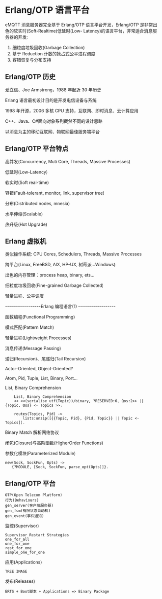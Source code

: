 # Erlang/OTP 语言平台

eMQTT 消息服务器完全基于 Erlang/OTP 语言平台开发，Erlang/OTP 是非常出色的软实时(Soft-Realtime)低延时(Low-
Latency)的语言平台，非常适合消息服务器的开发:

1. 细粒度垃圾回收(Garbage Collection)
2. 基于 Reduction 计数的抢占式公平进程调度
3. 容错恢复与分布支持

## Erlang/OTP 历史

爱立信、Joe Armstrong，1988 年起近 30 年历史

Erlang 语言最初设计目的是开发电信设备与系统

1998 年开源，2006 多核 CPU 支持，互联网、即时消息、云计算应用

C++、Java、C#面向对象系列截然不同的设计思路

以消息为主的移动互联网、物联网最佳服务端平台

## Erlang/OTP 平台特点

高并发(Concurrency, Muti Core, Threads, Massive Processes)

低延时(Low-Latency)

软实时(Soft real-time)

容错(Fault-tolerant, monitor, link, supervisor tree)

分布(Distributed nodes, mnesia)

水平伸缩(Scalable)

热升级(Hot Upgrade)

## Erlang 虚拟机

类似操作系统: CPU Cores, Schedulers, Threads, Massive Processes

跨平台(Linux, FreeBSD, AIX, HP-UX, 树莓派…Windows)

出色的内存管理：process heap, binary, ets…

细粒度垃圾回收(Fine-grained Garbage Collected)

轻量进程、公平调度

\------------------Erlang 编程语言(1) -------------------

函数编程(Functional Programming)

模式匹配(Pattern Match)

轻量进程(Lightweight Processes)

消息传递(Message Passing)

递归(Recursion)、尾递归(Tail Recursion)

Actor-Oriented, Object-Oriented?

Atom, Pid, Tuple, List, Binary, Port…

List, Binary Comprehension

```
    List, Binary Comprehension
    << <<(serialise_utf(Topic))/binary, ?RESERVED:6, Qos:2>> || {Topic, Qos} <- Topics >>;

    routes(Topics, Pid) ->
        lists:unzip([{{Topic, Pid}, {Pid, Topic}} || Topic <- Topics]).
```

Binary Match 解析网络协议

闭包(Closure)与高阶函数(HigherOrder Functions)

参数化模块(Parameterized Module)


    new(Sock, SockFun, Opts) ->
       {?MODULE, [Sock, SockFun, parse_opt(Opts)]}.


## Erlang/OTP 平台

    OTP(Open Telecom Platform)
    行为(Behaviours)
    gen_server(客户端服务器)
    gen_fsm(有限状态自动机)
    gen_event(事件通知)

监控(Supervisor)

    Supervisor Restart Strategies
    one_for_all
    one_for_one
    rest_for_one
    simple_one_for_one


应用(Applications)

    TREE IMAGE


发布(Releases)


    ERTS + Boot脚本 + Applications => Binary Package
